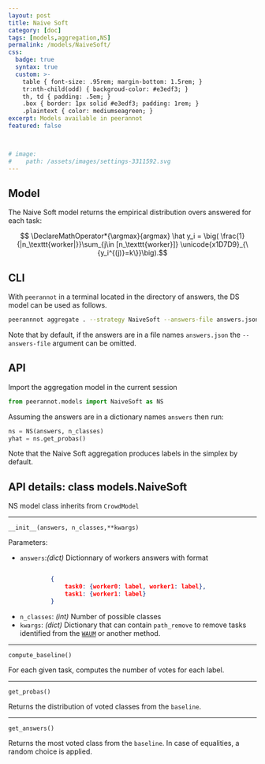 ```yaml
---
layout: post
title: Naive Soft
category: [doc]
tags: [models,aggregation,NS]
permalink: /models/NaiveSoft/
css:
  badge: true
  syntax: true
  custom: >-
    table { font-size: .95rem; margin-bottom: 1.5rem; }
    tr:nth-child(odd) { backgroud-color: #e3edf3; }
    th, td { padding: .5em; }
    .box { border: 1px solid #e3edf3; padding: 1rem; }
    .plaintext { color: mediumseagreen; }
excerpt: Models available in peerannot
featured: false



# image:
#    path: /assets/images/settings-3311592.svg
---
```


<!-- https://math.meta.stackexchange.com/questions/33302/double-struck-1-in-mathjax -->

## Model

The Naive Soft model returns the empirical distribution overs answered for each task:

$$
\DeclareMathOperator*{\argmax}{argmax}
\hat y_i = \big( \frac{1}{|n_\texttt{worker|}}\sum_{j\in [n_\texttt{worker}]}  \unicode{x1D7D9}_{\{y_i^{(j)}=k\}}\big).$$

## CLI
With `peerannot` in a terminal located in the directory of answers, the DS model can be used as follows.

```bash
peerannnot aggregate . --strategy NaiveSoft --answers-file answers.json
```

Note that by default, if the answers are in a file names `answers.json` the `--answers-file` argument can be omitted.

## API

Import the aggregation model in the current session

```python
from peerannot.models import NaiveSoft as NS
```

Assuming the answers are in a dictionary names `answers` then run:

```python
ns = NS(answers, n_classes)
yhat = ns.get_probas()
```

Note that the Naive Soft aggregation produces labels in the simplex by default.

## API details: class models.NaiveSoft
NS model class inherits from `CrowdModel`

---
`__init__(answers, n_classes,**kwargs)`

Parameters:
- `answers`:*(dict)*
  Dictionnary of workers answers with format
```json

            {
                task0: {worker0: label, worker1: label},
                task1: {worker1: label}
            }
```
- `n_classes`: *(int)*
  Number of possible classes
- `kwargs`: *(dict)*
  Dictionary that can contain `path_remove` to remove tasks identified from the [`WAUM`](/models/WAUM) or another method.

---
`compute_baseline()`

For each given task, computes the number of votes for each label.

---
`get_probas()`

Returns the distribution of voted classes from the `baseline`.

---
`get_answers()`

Returns the most voted class from the `baseline`. In case of equalities, a random choice is applied.
